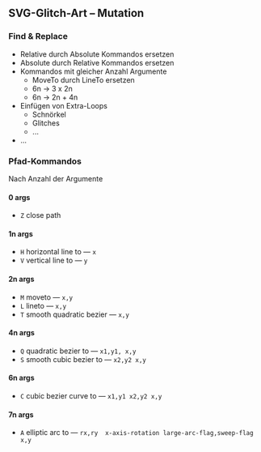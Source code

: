 ## SVG-Glitch-Art – Mutation

### Find & Replace

- Relative durch Absolute Kommandos ersetzen
- Absolute durch Relative Kommandos ersetzen
- Kommandos mit gleicher Anzahl Argumente 
	- MoveTo durch LineTo ersetzen
	- 6n → 3 x 2n
	- 6n → 2n + 4n
- Einfügen von Extra-Loops
	- Schnörkel
	- Glitches
	- ...
- ...

### Pfad-Kommandos 

Nach Anzahl der Argumente

#### 0 args

- `Z` close path

#### 1n args

- `H` horizontal line to — `x`
- `V` vertical line to  — `y`

#### 2n args

- `M` moveto —  `x,y`
- `L` lineto  — `x,y`
- `T` smooth quadratic bezier  — `x,y`


#### 4n args

- `Q` quadratic bezier to —  `x1,y1, x,y`
- `S` smooth cubic bezier to —  `x2,y2 x,y`

#### 6n args

- `C` cubic bezier curve to —  `x1,y1 x2,y2 x,y`

#### 7n args

- `A` elliptic arc to — `rx,ry  x-axis-rotation large-arc-flag,sweep-flag  x,y`
	
